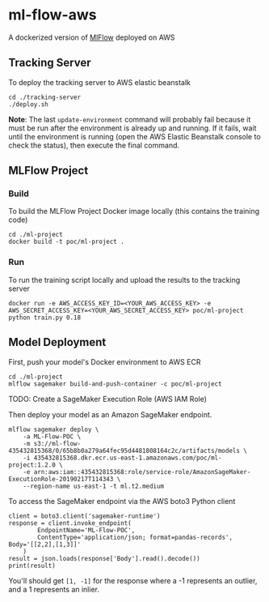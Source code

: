 # ml-flow-aws
A dockerized version of [MlFlow](https://mlflow.org/) deployed on AWS

## Tracking Server
To deploy the tracking server to AWS elastic beanstalk
```
cd ./tracking-server
./deploy.sh
```
**Note**: The last `update-environment` command will probably fail because it must be run after the environment is already up and running. If it fails, wait until the environment is running (open the AWS Elastic Beanstalk console to check the status), then execute the final command.

## MLFlow Project
### Build
To build the MLFlow Project Docker image locally (this contains the training code)
```
cd ./ml-project
docker build -t poc/ml-project .
```

### Run
To run the training script locally and upload the results to the tracking server
```
docker run -e AWS_ACCESS_KEY_ID=<YOUR_AWS_ACCESS_KEY> -e AWS_SECRET_ACCESS_KEY=<YOUR_AWS_SECRET_ACCESS_KEY> poc/ml-project python train.py 0.18
```

## Model Deployment
First, push your model's Docker environment to AWS ECR
```
cd ./ml-project
mlflow sagemaker build-and-push-container -c poc/ml-project
```

TODO: Create a SageMaker Execution Role (AWS IAM Role)

Then deploy your model as an Amazon SageMaker endpoint.
```
mlflow sagemaker deploy \
    -a ML-Flow-POC \
    -m s3://ml-flow-435432815368/0/65b8b0a279a64fec95d4481808164c2c/artifacts/models \
    -i 435432815368.dkr.ecr.us-east-1.amazonaws.com/poc/ml-project:1.2.0 \
    -e arn:aws:iam::435432815368:role/service-role/AmazonSageMaker-ExecutionRole-20190217T114343 \
    --region-name us-east-1 -t ml.t2.medium
```

To access the SageMaker endpoint via the AWS boto3 Python client
```
client = boto3.client('sagemaker-runtime')
response = client.invoke_endpoint(
        EndpointName='ML-Flow-POC', 
        ContentType='application/json; format=pandas-records', Body='[[2,2],[1,3]]'
    ) 
result = json.loads(response['Body'].read().decode())
print(result)
```
You'll should get `[1, -1]` for the response where a -1 represents an outlier, and a 1 represents an inlier.